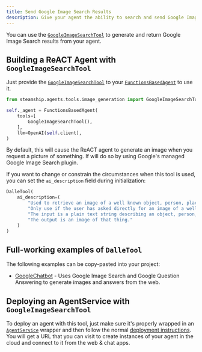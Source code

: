 ```yaml
---
title: Send Google Image Search Results
description: Give your agent the ability to search and send Google Image Search results
---
```


You can use the [`GoogleImageSearchTool`](https://github.com/steamship-core/python-client/blob/main/src/steamship/agents/tools/image_generation/google_image_search.py) to generate and return Google Image Search results from your agent.

## Building a ReACT Agent with `GoogleImageSearchTool`

Just provide the [`GoogleImageSearchTool`](https://github.com/steamship-core/python-client/blob/main/src/steamship/agents/tools/image_generation/google_image_search.py) to your [`FunctionsBasedAgent`](https://github.com/steamship-core/python-client/blob/main/src/steamship/agents/functional/functions_based.py) to use it.

```python
from steamship.agents.tools.image_generation import GoogleImageSearchTool

self._agent = FunctionsBasedAgent(
    tools=[
        GoogleImageSearchTool(),
    ],
    llm=OpenAI(self.client),
)
```

By default, this will cause the ReACT agent to generate an image when you request a picture of something.
If will do so by using Google's managed Google Image Search plugin.

If you want to change or constrain the circumstances when this tool is used, you can set the `ai_description` field during initialization:

```python
DalleTool(
    ai_description=(
        "Used to retrieve an image of a well known object, person, place, or idea. "
        "Only use if the user has asked directly for an image of a well known subject. "
        "The input is a plain text string describing an object, person, place, or idea. "
        "The output is an image of that thing."
    )
)
```

## Full-working examples of `DalleTool`

The following examples can be copy-pasted into your project:

- [GoogleChatbot](https://github.com/steamship-core/multimodal-agent-starter/blob/main/src/example_agents/google_chatbot.py) - Uses Google Image Search and Google Question Answering to generate images and answers from the web.

## Deploying an AgentService with `GoogleImageSearchTool`

To deploy an agent with this tool, just make sure it's properly wrapped in an [`AgentService`](/agent-guidebook/core-concepts/api-py) wrapper and then follow the normal [deployment instructions](/agent-guidebook/getting-started/deploy-your-agent).
You will get a URL that you can visit to create instances of your agent in the cloud and connect to it from the web & chat apps.
